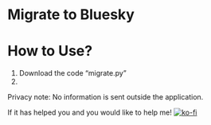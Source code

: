 # Migrate to Bluesky
# How to Use?
 1. Download the code “migrate.py”
 2. 

Privacy note: No information is sent outside the application.


If it has helped you and you would like to help me!
[![ko-fi](https://ko-fi.com/img/githubbutton_sm.svg)](https://ko-fi.com/A0A21AJ6R0)
